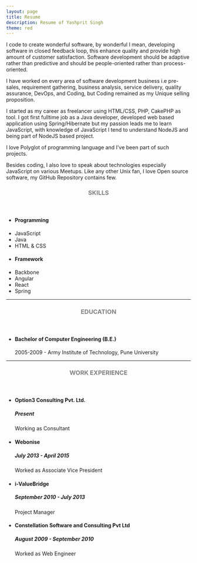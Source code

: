 ```yaml
---
layout: page
title: Resume
description: Resume of Yashprit Singh
theme: red
---
```

I code to create wonderful software, by wonderful I mean, developing software in closed feedback loop, this enhance quality and provide high amount of customer satisfaction. Software development should be adaptive rather than predictive and should be people-oriented rather than process-oriented.

I have worked on every area of software development business i.e pre-sales, requirement gathering, business analysis, service delivery, quality assurance, DevOps, and Coding, but Coding remained as my Unique selling proposition.

I started as my career as freelancer using HTML/CSS, PHP, CakePHP as tool. I got first fulltime job as a Java developer, developed web based application using Spring/Hibernate but my passion leads me to learn JavaScript, with knowledge of JavaScript I tend to understand NodeJS and being part of NodeJS based project.

I love Polyglot of programming language and I've been part of such projects.

Besides coding, I also love to speak about technologies especially JavaScript on various Meetups. Like any other Unix fan, I love Open source software, my GitHub Repository contains few.

<!-- Skills -->
<section class="row">
	<header class="col-md-3">
		<h3 style="text-transform:uppercase;color:gray">Skills</h3>
	</header>
	<div class="col-md-9">
		<div class="row">
			<div class="col-md-6">
				<ul class="list-group">
					<li class="list-group-item active"><h4><strong>Programming</strong></h4></li>
					<li class="list-group-item">JavaScript</li>
					<li class="list-group-item">Java</li>
					<li class="list-group-item">HTML & CSS</li>
				</ul>
			</div>
			<div class="col-md-6">
				<ul class="list-group">
					<li class="list-group-item active"><h4><strong>Framework</strong></h4></li>
					<li class="list-group-item">Backbone</li>
					<li class="list-group-item">Angular</li>
          <li class="list-group-item">React</li>
					<li class="list-group-item">Spring</li>
				</ul>
			</div>
		</div>
	</div>
</section>
<hr/>
<!-- Education -->
<section class="row">
	<header class="col-md-3">
		<h3 style="text-transform:uppercase;color:gray">Education</h3>
	</header>
	<div class="col-md-9">
		<ul>
			<li>
				<h4>Bachelor of Computer Engineering (B.E.)</h4>
				<p>2005-2009 - Army Institute of Technology, Pune University</p>
			</li>
		</ul>
	</div>
</section>
<hr/>
<!-- Work -->
<section class="row">
	<header class="col-md-3">
		<h3 style="text-transform:uppercase;color:gray">Work Experience</h3>
	</header>
	<div class="col-md-9">
		<ul>
			<li>
				<h4>Option3 Consulting Pvt. Ltd.</h4>
				<h5>Present</h5>
				<p>Working as Consultant</p>
			</li>
			<li>
				<h4>Webonise</h4>
				<h5>July 2013 - April 2015</h5>
				<p>Worked as Associate Vice President</p>
			</li>
			<li>
				<h4>i-ValueBridge</h4>
				<h5>September 2010 - July 2013</h5>
				<p>Project Manager</p>
			</li>
			<li>
				<h4>Constellation Software and Consulting Pvt Ltd</h4>
				<h5>August 2009 - September 2010</h5>
				<p>Worked as Web Engineer</p>
			</li>
		</ul>
	</div>
</section>
